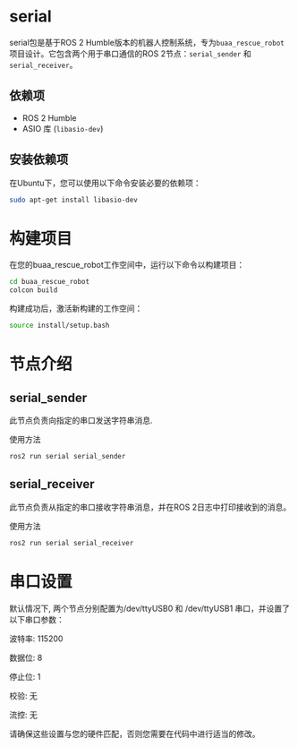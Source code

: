 # serial

serial包是基于ROS 2 Humble版本的机器人控制系统，专为`buaa_rescue_robot`项目设计。它包含两个用于串口通信的ROS 2节点：`serial_sender` 和 `serial_receiver`。

## 依赖项

- ROS 2 Humble
- ASIO 库 (`libasio-dev`)

## 安装依赖项

在Ubuntu下，您可以使用以下命令安装必要的依赖项：

```bash
sudo apt-get install libasio-dev
```

# 构建项目
在您的buaa_rescue_robot工作空间中，运行以下命令以构建项目：
```bash
cd buaa_rescue_robot
colcon build
```
构建成功后，激活新构建的工作空间：
```bash
source install/setup.bash
```

# 节点介绍
## serial_sender
此节点负责向指定的串口发送字符串消息.  

使用方法
```bash
ros2 run serial serial_sender
```
## serial_receiver
此节点负责从指定的串口接收字符串消息，并在ROS 2日志中打印接收到的消息。  

使用方法
```bash
ros2 run serial serial_receiver
```

# 串口设置
默认情况下, 两个节点分别配置为/dev/ttyUSB0 和 /dev/ttyUSB1 串口，并设置了以下串口参数：   


波特率: 115200   

数据位: 8   

停止位: 1   

校验: 无   

流控: 无   

请确保这些设置与您的硬件匹配，否则您需要在代码中进行适当的修改。